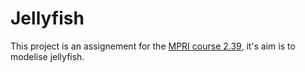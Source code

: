 # Jellyfish 

This project is an assignement for the [MPRI course 2.39](https://wikimpri.dptinfo.ens-cachan.fr/doku.php?id=cours:c-2-39), it's aim is to modelise jellyfish.
